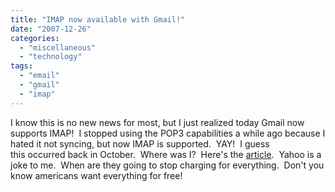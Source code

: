 ```yaml
---
title: "IMAP now available with Gmail!"
date: "2007-12-26"
categories: 
  - "miscellaneous"
  - "technology"
tags: 
  - "email"
  - "gmail"
  - "imap"
---
```


I know this is no new news for most, but I just realized today Gmail now supports IMAP!  I stopped using the POP3 capabilities a while ago because I hated it not syncing, but now IMAP is supported.  YAY!  I guess this occurred back in October.  Where was I?  Here's the [article](http://gmailblog.blogspot.com/2007/10/sync-your-inbox-across-devices-with.html).  Yahoo is a joke to me.  When are they going to stop charging for everything.  Don't you know americans want everything for free!
